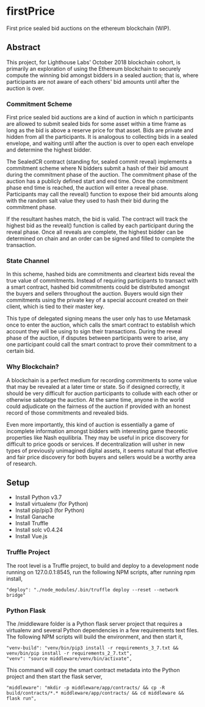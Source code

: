 # firstPrice

First price sealed bid auctions on the ethereum blockchain (WIP).

## Abstract

This project, for Lighthouse Labs' October 2018 blockchain cohort, is primarily an exploration of 
using the Ethereum blockchain to securely compute the winning bid amongst bidders in a sealed auction; 
that is, where participants are not aware of each others' bid amounts until after the auction is over.

### Commitment Scheme 

First price sealed bid auctions are a kind of auction in which n participants are allowed to submit sealed 
bids for some asset within a time frame as long as the bid is above a reserve price for that asset. Bids are 
private and hidden from all the participants. It is analogous to collecting bids in a sealed envelope, and 
waiting until after the auction is over to open each envelope and determine the highest bidder.

The SealedCR contract (standing for, sealed commit reveal) implements a commitment scheme where N bidders
submit a hash of their bid amount during the commitment phase of the auction. The commitment phase of the 
auction has a publicly defined start and end time. Once the commitment phase end time is reached, the auction 
will enter a reveal phase. Participants may call the reveal() function to expose their bid amounts along with
the random salt value they used to hash their bid during the commitment phase. 

If the resultant hashes match, the bid is valid. The contract will track the highest bid as the reveal()
function is called by each participant during the reveal phase. Once all reveals are complete, the highest
bidder can be determined on chain and an order can be signed and filled to complete the transaction.

### State Channel

In this scheme, hashed bids are commitments and cleartext bids reveal the true value of commitments. Instead
of requiring participants to transact with a smart contract, hashed bid commitments could be distributed amongst 
the buyers and sellers throughout the auction. Buyers would sign their commitments using the private key of a 
special account created on their client, which is tied to their master key. 

This type of delegated signing means the user only has to use Metamask once to enter the auction, which calls 
the smart contract to establish which account they will be using to sign their transactions. During the reveal
phase of the auction, if disputes between participants were to arise, any one participant could call the smart
contract to prove their commitment to a certain bid. 

### Why Blockchain?

A blockchain is a perfect medium for recording commitments to some value that may be revealed at a later 
time or state. So if designed correctly, it should be very difficult for auction participants to collude
with each other or otherwise sabotage the auction. At the same time, anyone in the world could adjudicate
on the fairness of the auction if provided with an honest record of those commitments and revealed bids.

Even more importantly, this kind of auction is essentially a game of incomplete information amongst bidders 
with interesting game theoretic properties like Nash equilibria. They may be useful in price discovery for 
difficult to price goods or services. If decentralization will usher in new types of previously unimagined 
digital assets, it seems natural that effective and fair price discovery for both buyers and sellers would 
be a worthy area of research.

## Setup

- Install Python v3.7 
- Install virtualenv (for Python)
- Install pip/pip3 (for Python)
- Install Ganache
- Install Truffle
- Install solc v0.4.24
- Install Vue.js

### Truffle Project

The root level is a Truffle project, to build and deploy to a development node running on 127.0.0.1:8545, run the 
following NPM scripts, after running npm install, 

    "deploy": "./node_modules/.bin/truffle deploy --reset --network bridge"

### Python Flask 

The /middleware folder is a Python flask server project that requires a virtualenv and several Python dependencies
in a few requirements text files. The following NPM scripts will build the environment, and then start it, 

    "venv-build": "venv/bin/pip3 install -r requirements_3_7.txt && venv/bin/pip install -r requirements_2_7.txt",
    "venv": "source middleware/venv/bin/activate",

This command will copy the smart contract metadata into the Python project and then start the flask server, 

    "middleware": "mkdir -p middleware/app/contracts/ && cp -R build/contracts/*.* middleware/app/contracts/ && cd middleware && flask run",
   
